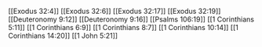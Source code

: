 [[Exodus 32:4]]
[[Exodus 32:6]]
[[Exodus 32:17]]
[[Exodus 32:19]]
[[Deuteronomy 9:12]]
[[Deuteronomy 9:16]]
[[Psalms 106:19]]
[[1 Corinthians 5:11]]
[[1 Corinthians 6:9]]
[[1 Corinthians 8:7]]
[[1 Corinthians 10:14]]
[[1 Corinthians 14:20]]
[[1 John 5:21]]
